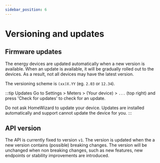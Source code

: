 ```yaml
---
sidebar_position: 6
---
```


# Versioning and updates
## Firmware updates
The energy devices are updated automatically when a new version is available. 
When an update is available, it will be gradually rolled out to the devices. As a result, not all devices may have the latest version.

The versioning scheme is `(xx)X.YY` (eg. `2.03` or `12.34`).

:::tip Updates
Go to Settings > Meters > (Your device) > `...` (top right) and press 'Check for updates' to check for an update.

Do not ask HomeWizard to update your device. Updates are installed automatically and support cannot update the device for you.
:::

## API version
The API is currently fixed to version `v1`. The version is updated when the a new version contains (possible) breaking changes. The version will be unchanged when non breaking changes, such as new features, new endpoints or stability improvements are introduced.
